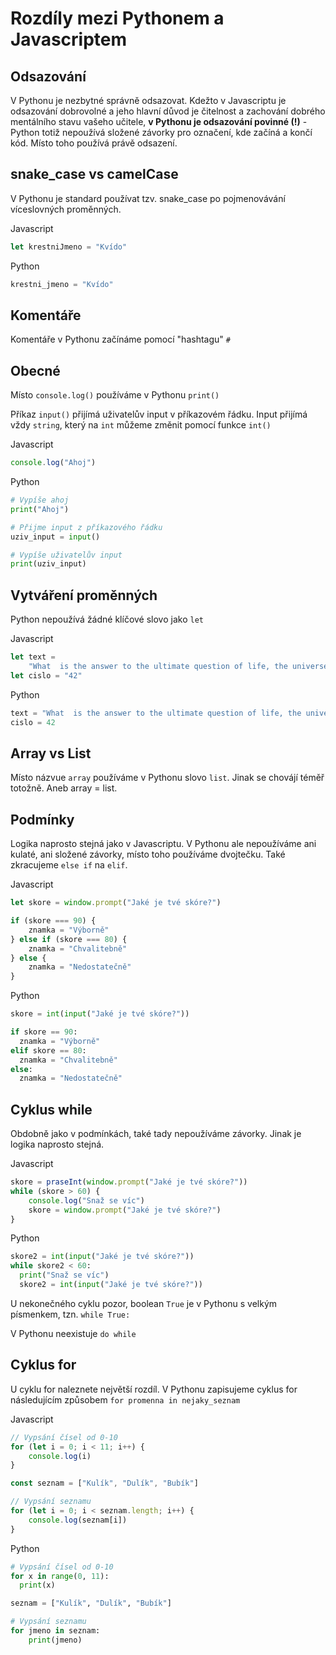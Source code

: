 # Rozdíly mezi Pythonem a Javascriptem

## Odsazování

V Pythonu je nezbytné správně odsazovat. Kdežto v Javascriptu je odsazování dobrovolné a jeho hlavní důvod je čitelnost a zachování dobrého mentálního stavu vašeho učitele, **v Pythonu je odsazování povinné (!)** - Python totiž nepoužívá složené závorky pro označení, kde začíná a končí kód. Místo toho používá právě odsazení.

## snake_case vs camelCase

V Pythonu je standard používat tzv. snake_case po pojmenovávání víceslovných proměnných.

Javascript

```js
let krestniJmeno = "Kvído"
```

Python

```python
krestni_jmeno = "Kvído"
```

## Komentáře

Komentáře v Pythonu začínáme pomocí "hashtagu" `#`

## Obecné

Místo `console.log()` používáme v Pythonu `print()`

Příkaz `input()` přijímá uživatelův input v příkazovém řádku. Input přijímá vždy `string`, který na `int` můžeme změnit pomocí funkce `int()`

Javascript

```js
console.log("Ahoj")
```

Python

```python
# Vypíše ahoj
print("Ahoj")

# Přijme input z příkazového řádku
uziv_input = input()

# Vypíše uživatelův input
print(uziv_input)

```

## Vytváření proměnných

Python nepoužívá žádné klíčové slovo jako `let`

Javascript

```js
let text =
    "What  is the answer to the ultimate question of life, the universe, and everything"
let cislo = "42"
```

Python

```python
text = "What  is the answer to the ultimate question of life, the universe, and everything"
cislo = 42
```

## Array vs List

Místo názvue `array` používáme v Pythonu slovo `list`. Jinak se chovájí téměř totožně. Aneb array = list.

## Podmínky

Logika naprosto stejná jako v Javascriptu. V Pythonu ale nepoužíváme ani kulaté, ani složené závorky, místo toho používáme dvojtečku. Také zkracujeme `else if` na `elif`.

Javascript

```js
let skore = window.prompt("Jaké je tvé skóre?")

if (skore === 90) {
    znamka = "Výborně"
} else if (skore === 80) {
    znamka = "Chvalitebně"
} else {
    znamka = "Nedostatečně"
}
```

Python

```python
skore = int(input("Jaké je tvé skóre?"))

if skore == 90:
  znamka = "Výborně"
elif skore == 80:
  znamka = "Chvalitebně"
else:
  znamka = "Nedostatečně"
```

## Cyklus while

Obdobně jako v podmínkách, také tady nepoužíváme závorky. Jinak je logika naprosto stejná.

Javascript

```js
skore = praseInt(window.prompt("Jaké je tvé skóre?"))
while (skore > 60) {
    console.log("Snaž se víc")
    skore = window.prompt("Jaké je tvé skóre?")
}
```

Python

```python
skore2 = int(input("Jaké je tvé skóre?"))
while skore2 < 60:
  print("Snaž se víc")
  skore2 = int(input("Jaké je tvé skóre?"))
```

U nekonečného cyklu pozor, boolean `True` je v Pythonu s velkým písmenkem, tzn. `while True:`

V Pythonu neexistuje `do while`

## Cyklus for

U cyklu for naleznete největší rozdíl. V Pythonu zapisujeme cyklus for následujícím způsobem `for promenna in nejaky_seznam`

Javascript

```js
// Vypsání čísel od 0-10
for (let i = 0; i < 11; i++) {
    console.log(i)
}

const seznam = ["Kulík", "Dulík", "Bubík"]

// Vypsání seznamu
for (let i = 0; i < seznam.length; i++) {
    console.log(seznam[i])
}
```

Python

```python
# Vypsání čísel od 0-10
for x in range(0, 11):
  print(x)

seznam = ["Kulík", "Dulík", "Bubík"]

# Vypsání seznamu
for jmeno in seznam:
    print(jmeno)
```
